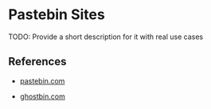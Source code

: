 # Pastebin Sites

TODO: Provide a short description for it with real use cases

## References

- [pastebin.com](https://pastebin.com)

- [ghostbin.com](https://ghostbin.com)